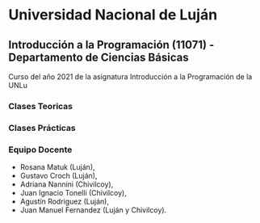 # Universidad Nacional de Luján
## Introducción a la Programación (11071) - Departamento de Ciencias Básicas
Curso del año 2021 de la asignatura Introducción a la Programación de la UNLu
### Clases Teoricas

### Clases Prácticas

### Equipo Docente
* Rosana Matuk (Luján),
* Gustavo Croch (Luján),
* Adriana Nannini (Chivilcoy),
* Juan Ignacio Tonelli (Chivilcoy),
* Agustín Rodriguez (Luján),
* Juan Manuel Fernandez (Luján y Chivilcoy).
